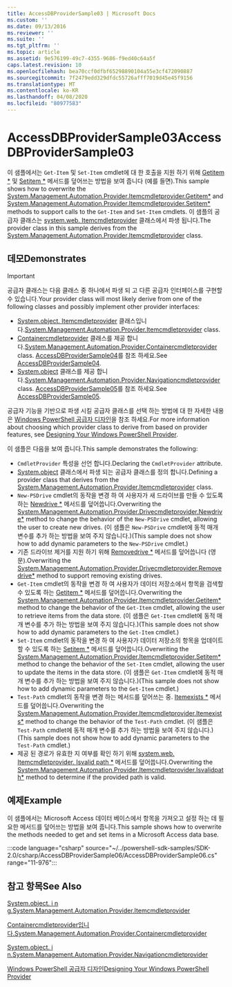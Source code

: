 ```yaml
---
title: AccessDBProviderSample03 | Microsoft Docs
ms.custom: ''
ms.date: 09/13/2016
ms.reviewer: ''
ms.suite: ''
ms.tgt_pltfrm: ''
ms.topic: article
ms.assetid: 9e576199-49c7-4355-9686-f9ed40c64a5f
caps.latest.revision: 10
ms.openlocfilehash: bea70ccf0dfbf65298890104a55e3cf472090887
ms.sourcegitcommit: 7f2479edd329dfdc55726afff7019d45e45f9156
ms.translationtype: MT
ms.contentlocale: ko-KR
ms.lasthandoff: 04/08/2020
ms.locfileid: "80977583"
---
```

# <a name="accessdbprovidersample03"></a><span data-ttu-id="86917-102">AccessDBProviderSample03</span><span class="sxs-lookup"><span data-stu-id="86917-102">AccessDBProviderSample03</span></span>

<span data-ttu-id="86917-103">이 샘플에서는 `Get-Item` 및 `Set-Item` cmdlet에 대 한 호출을 지원 하기 위해 [Getitem \*](/dotnet/api/System.Management.Automation.Provider.ItemCmdletProvider.GetItem) 및 [Setitem \*](/dotnet/api/System.Management.Automation.Provider.ItemCmdletProvider.SetItem) 메서드를 덮어쓰는 방법을 보여 줍니다 (예를 들면).</span><span class="sxs-lookup"><span data-stu-id="86917-103">This sample shows how to overwrite the [System.Management.Automation.Provider.Itemcmdletprovider.Getitem\*](/dotnet/api/System.Management.Automation.Provider.ItemCmdletProvider.GetItem) and [System.Management.Automation.Provider.Itemcmdletprovider.Setitem\*](/dotnet/api/System.Management.Automation.Provider.ItemCmdletProvider.SetItem) methods to support calls to the `Get-Item` and `Set-Item` cmdlets.</span></span> <span data-ttu-id="86917-104">이 샘플의 공급자 클래스는 [system.web. Itemcmdletprovider](/dotnet/api/System.Management.Automation.Provider.ItemCmdletProvider) 클래스에서 파생 됩니다.</span><span class="sxs-lookup"><span data-stu-id="86917-104">The provider class in this sample derives from the [System.Management.Automation.Provider.Itemcmdletprovider](/dotnet/api/System.Management.Automation.Provider.ItemCmdletProvider) class.</span></span>

## <a name="demonstrates"></a><span data-ttu-id="86917-105">데모</span><span class="sxs-lookup"><span data-stu-id="86917-105">Demonstrates</span></span>

> [!IMPORTANT]
> <span data-ttu-id="86917-106">공급자 클래스는 다음 클래스 중 하나에서 파생 되 고 다른 공급자 인터페이스를 구현할 수 있습니다.</span><span class="sxs-lookup"><span data-stu-id="86917-106">Your provider class will most likely derive from one of the following classes and possibly implement other provider interfaces:</span></span>
>
> -   <span data-ttu-id="86917-107">[System.object. Itemcmdletprovider](/dotnet/api/System.Management.Automation.Provider.ItemCmdletProvider) 클래스입니다.</span><span class="sxs-lookup"><span data-stu-id="86917-107">[System.Management.Automation.Provider.Itemcmdletprovider](/dotnet/api/System.Management.Automation.Provider.ItemCmdletProvider) class.</span></span>
> -   <span data-ttu-id="86917-108">[Containercmdletprovider](/dotnet/api/System.Management.Automation.Provider.ContainerCmdletProvider) 클래스를 제공 합니다.</span><span class="sxs-lookup"><span data-stu-id="86917-108">[System.Management.Automation.Provider.Containercmdletprovider](/dotnet/api/System.Management.Automation.Provider.ContainerCmdletProvider) class.</span></span> <span data-ttu-id="86917-109">[AccessDBProviderSample04](./accessdbprovidersample04.md)를 참조 하세요.</span><span class="sxs-lookup"><span data-stu-id="86917-109">See [AccessDBProviderSample04](./accessdbprovidersample04.md).</span></span>
> -   <span data-ttu-id="86917-110">[System.object](/dotnet/api/System.Management.Automation.Provider.NavigationCmdletProvider) 클래스를 제공 합니다.</span><span class="sxs-lookup"><span data-stu-id="86917-110">[System.Management.Automation.Provider.Navigationcmdletprovider](/dotnet/api/System.Management.Automation.Provider.NavigationCmdletProvider) class.</span></span> <span data-ttu-id="86917-111">[AccessDBProviderSample05](./accessdbprovidersample05.md)를 참조 하세요.</span><span class="sxs-lookup"><span data-stu-id="86917-111">See [AccessDBProviderSample05](./accessdbprovidersample05.md).</span></span>
>
> <span data-ttu-id="86917-112">공급자 기능을 기반으로 파생 시킬 공급자 클래스를 선택 하는 방법에 대 한 자세한 내용은 [Windows PowerShell 공급자 디자인](./provider-types.md)을 참조 하세요.</span><span class="sxs-lookup"><span data-stu-id="86917-112">For more information about choosing which provider class to derive from based on provider features, see [Designing Your Windows PowerShell Provider](./provider-types.md).</span></span>

<span data-ttu-id="86917-113">이 샘플은 다음을 보여 줍니다.</span><span class="sxs-lookup"><span data-stu-id="86917-113">This sample demonstrates the following:</span></span>

- <span data-ttu-id="86917-114">`CmdletProvider` 특성을 선언 합니다.</span><span class="sxs-lookup"><span data-stu-id="86917-114">Declaring the `CmdletProvider` attribute.</span></span>
- <span data-ttu-id="86917-115">[System.object](/dotnet/api/System.Management.Automation.Provider.ItemCmdletProvider) 클래스에서 파생 되는 공급자 클래스를 정의 합니다.</span><span class="sxs-lookup"><span data-stu-id="86917-115">Defining a provider class that derives from the [System.Management.Automation.Provider.Itemcmdletprovider](/dotnet/api/System.Management.Automation.Provider.ItemCmdletProvider) class.</span></span>
- <span data-ttu-id="86917-116">`New-PSDrive` cmdlet의 동작을 변경 하 여 사용자가 새 드라이브를 만들 수 있도록 하는 [Newdrive \*](/dotnet/api/System.Management.Automation.Provider.DriveCmdletProvider.NewDrive) 메서드를 덮어씁니다.</span><span class="sxs-lookup"><span data-stu-id="86917-116">Overwriting the [System.Management.Automation.Provider.Drivecmdletprovider.Newdrive\*](/dotnet/api/System.Management.Automation.Provider.DriveCmdletProvider.NewDrive) method to change the behavior of the `New-PSDrive` cmdlet, allowing the user to create new drives.</span></span>
  <span data-ttu-id="86917-117">(이 샘플은 `New-PSDrive` cmdlet에 동적 매개 변수를 추가 하는 방법을 보여 주지 않습니다.)</span><span class="sxs-lookup"><span data-stu-id="86917-117">(This sample does not show how to add dynamic parameters to the `New-PSDrive` cmdlet.)</span></span>
- <span data-ttu-id="86917-118">기존 드라이브 제거를 지원 하기 위해 [Removedrive \*](/dotnet/api/System.Management.Automation.Provider.DriveCmdletProvider.RemoveDrive) 메서드를 덮어씁니다 (영문).</span><span class="sxs-lookup"><span data-stu-id="86917-118">Overwriting the [System.Management.Automation.Provider.Drivecmdletprovider.Removedrive\*](/dotnet/api/System.Management.Automation.Provider.DriveCmdletProvider.RemoveDrive) method to support removing existing drives.</span></span>
- <span data-ttu-id="86917-119">`Get-Item` cmdlet의 동작을 변경 하 여 사용자가 데이터 저장소에서 항목을 검색할 수 있도록 하는 [Getitem \*](/dotnet/api/System.Management.Automation.Provider.ItemCmdletProvider.GetItem) 메서드를 덮어씁니다.</span><span class="sxs-lookup"><span data-stu-id="86917-119">Overwriting the [System.Management.Automation.Provider.Itemcmdletprovider.Getitem\*](/dotnet/api/System.Management.Automation.Provider.ItemCmdletProvider.GetItem) method to change the behavior of the `Get-Item` cmdlet, allowing the user to retrieve items from the data store.</span></span> <span data-ttu-id="86917-120">(이 샘플은 `Get-Item` cmdlet에 동적 매개 변수를 추가 하는 방법을 보여 주지 않습니다.)</span><span class="sxs-lookup"><span data-stu-id="86917-120">(This sample does not show how to add dynamic parameters to the `Get-Item` cmdlet.)</span></span>
- <span data-ttu-id="86917-121">`Set-Item` cmdlet의 동작을 변경 하 여 사용자가 데이터 저장소의 항목을 업데이트할 수 있도록 하는 [Setitem \*](/dotnet/api/System.Management.Automation.Provider.ItemCmdletProvider.SetItem) 메서드를 덮어씁니다.</span><span class="sxs-lookup"><span data-stu-id="86917-121">Overwriting the [System.Management.Automation.Provider.Itemcmdletprovider.Setitem\*](/dotnet/api/System.Management.Automation.Provider.ItemCmdletProvider.SetItem) method to change the behavior of the `Set-Item` cmdlet, allowing the user to update the items in the data store.</span></span> <span data-ttu-id="86917-122">(이 샘플은 `Get-Item` cmdlet에 동적 매개 변수를 추가 하는 방법을 보여 주지 않습니다.)</span><span class="sxs-lookup"><span data-stu-id="86917-122">(This sample does not show how to add dynamic parameters to the `Get-Item` cmdlet.)</span></span>
- <span data-ttu-id="86917-123">`Test-Path` cmdlet의 동작을 변경 하는 메서드를 덮어쓰는 중. [Itemexists \*](/dotnet/api/System.Management.Automation.Provider.ItemCmdletProvider.ItemExists) 메서드를 덮어씁니다.</span><span class="sxs-lookup"><span data-stu-id="86917-123">Overwriting the [System.Management.Automation.Provider.Itemcmdletprovider.Itemexists\*](/dotnet/api/System.Management.Automation.Provider.ItemCmdletProvider.ItemExists) method to change the behavior of the `Test-Path` cmdlet.</span></span> <span data-ttu-id="86917-124">(이 샘플은 `Test-Path` cmdlet에 동적 매개 변수를 추가 하는 방법을 보여 주지 않습니다.)</span><span class="sxs-lookup"><span data-stu-id="86917-124">(This sample does not show how to add dynamic parameters to the `Test-Path` cmdlet.)</span></span>
- <span data-ttu-id="86917-125">제공 된 경로가 유효한 지 여부를 확인 하기 위해 [system.web. Itemcmdletprovider. Isvalid path \*](/dotnet/api/System.Management.Automation.Provider.ItemCmdletProvider.IsValidPath) 메서드를 덮어씁니다.</span><span class="sxs-lookup"><span data-stu-id="86917-125">Overwriting the [System.Management.Automation.Provider.Itemcmdletprovider.Isvalidpath\*](/dotnet/api/System.Management.Automation.Provider.ItemCmdletProvider.IsValidPath) method to determine if the provided path is valid.</span></span>

## <a name="example"></a><span data-ttu-id="86917-126">예제</span><span class="sxs-lookup"><span data-stu-id="86917-126">Example</span></span>

<span data-ttu-id="86917-127">이 샘플에서는 Microsoft Access 데이터 베이스에서 항목을 가져오고 설정 하는 데 필요한 메서드를 덮어쓰는 방법을 보여 줍니다.</span><span class="sxs-lookup"><span data-stu-id="86917-127">This sample shows how to overwrite the methods needed to get and set items in a Microsoft Access data base.</span></span>

:::code language="csharp" source="~/../powershell-sdk-samples/SDK-2.0/csharp/AccessDBProviderSample06/AccessDBProviderSample06.cs" range="11-976":::

## <a name="see-also"></a><span data-ttu-id="86917-128">참고 항목</span><span class="sxs-lookup"><span data-stu-id="86917-128">See Also</span></span>

[<span data-ttu-id="86917-129">System.object. i n g.</span><span class="sxs-lookup"><span data-stu-id="86917-129">System.Management.Automation.Provider.Itemcmdletprovider</span></span>](/dotnet/api/System.Management.Automation.Provider.ItemCmdletProvider)

[<span data-ttu-id="86917-130">Containercmdletprovider입니다.</span><span class="sxs-lookup"><span data-stu-id="86917-130">System.Management.Automation.Provider.Containercmdletprovider</span></span>](/dotnet/api/System.Management.Automation.Provider.ContainerCmdletProvider)

[<span data-ttu-id="86917-131">System.object. i n.</span><span class="sxs-lookup"><span data-stu-id="86917-131">System.Management.Automation.Provider.Navigationcmdletprovider</span></span>](/dotnet/api/System.Management.Automation.Provider.NavigationCmdletProvider)

[<span data-ttu-id="86917-132">Windows PowerShell 공급자 디자인</span><span class="sxs-lookup"><span data-stu-id="86917-132">Designing Your Windows PowerShell Provider</span></span>](./provider-types.md)
